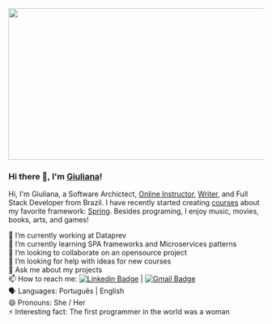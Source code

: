 <img width="700" height="300" src="https://github.com/giuliana-bezerra/giuliana-bezerra/blob/master/banner.png">

### Hi there 👋, I'm [Giuliana](https://www.linkedin.com/in/giulianabezerra/)! 

Hi, I'm Giuliana, a Software Archictect, [Online Instructor](https://www.udemy.com/user/giuliana-silva-bezerra/), [Writer](https://medium.com/@giu.drawer), and Full Stack Developer from Brazil. I have recently started creating [courses](https://www.udemy.com/user/giuliana-silva-bezerra/) about my favorite framework: [Spring](https://spring.io/). Besides programing, I enjoy music, movies, books, arts, and games!

🔭 I’m currently working at Dataprev <br/>
🌱 I’m currently learning SPA frameworks and Microservices patterns <br/>
👯 I’m looking to collaborate on an opensource project <br/>
🤔 I’m looking for help with ideas for new courses <br/>
💬 Ask me about my projects <br/>
📫 How to reach me: [![Linkedin Badge](https://img.shields.io/badge/-GiulianaBezerra-blue?style=flat-square&logo=Linkedin&logoColor=white&link=https://www.linkedin.com/in/giulianabezerra/)](https://www.linkedin.com/in/giulianabezerra/)
|
[![Gmail Badge](https://img.shields.io/badge/-giu.drawer@gmail.com-c14438?style=flat-square&logo=Gmail&logoColor=white&link=mailto:giu.drawer@gmail.com)](mailto:giu.drawer@gmail.com)<br/>
:speaking_head: Languages: Português | English <br/>
😄 Pronouns: She / Her <br/>
⚡ Interesting fact: The first programmer in the world was a woman 
